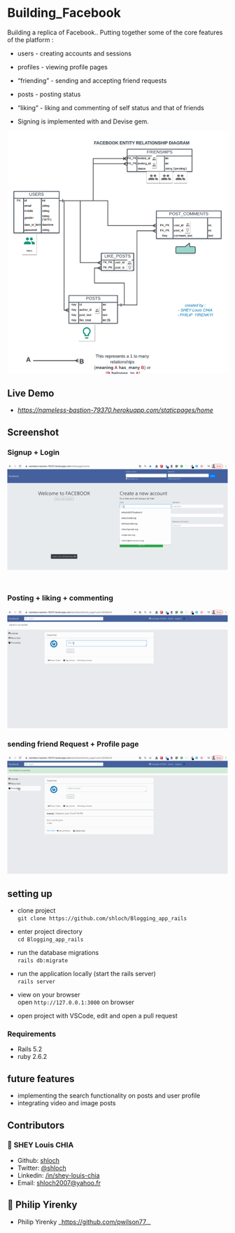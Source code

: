 # Building_Facebook

Building a replica of Facebook..
Putting together some of the core features of the platform :

- users - creating accounts and sessions
- profiles - viewing profile pages
- “friending” - sending and accepting friend requests
- posts - posting status
- “liking” - liking and commenting of self status and that of friends

- Signing is implemented with and Devise gem.

![alt text](https://github.com/shloch/Building_Facebook/blob/controllers/DOCS/My_facebook_ERB.png)

## Live Demo

- _https://nameless-bastion-79370.herokuapp.com/staticpages/home_  

## Screenshot

### Signup + Login
![alt text](https://github.com/shloch/Building_Facebook/blob/master/DOCS/facebook1.gif)

### Posting + liking + commenting
![alt text](https://github.com/shloch/Building_Facebook/blob/master/DOCS/facebook2.gif)

### sending friend Request + Profile page 
![alt text](https://github.com/shloch/Building_Facebook/blob/master/DOCS/facebook3.gif)

## setting up

- clone project <br/>
`git clone https://github.com/shloch/Blogging_app_rails`

- enter project directory <br/>
`cd Blogging_app_rails`

- run the database migrations <br/>
`rails db:migrate`

- run the application locally (start the rails server) <br/>
`rails server`

- view on your browser <br/>
open `http://127.0.0.1:3000` on browser

- open project with VSCode, edit and open a pull request

### Requirements

- Rails 5.2
- ruby 2.6.2 

## future features
- implementing the search functionality on posts and user profile
- integrating video and image posts


## Contributors

### 👤 **SHEY Louis CHIA**

- Github: [shloch](https://github.com/shloch)
- Twitter: [@shloch](https://twitter.com/shloch)
- Linkedin: [/in/shey-louis-chia](https://www.linkedin.com/in/shey-louis-chia)
- Email: shloch2007@yahoo.fr

## 👤 **Philip Yirenky**
- Philip Yirenky \_https://github.com/pwilson77__
